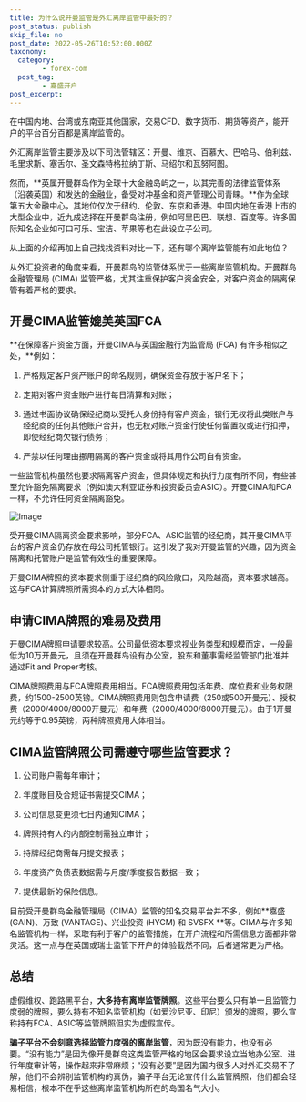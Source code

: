 ```yaml
---
title: 为什么说开曼监管是外汇离岸监管中最好的？
post_status: publish
skip_file: no
post_date: 2022-05-26T10:52:00.000Z
taxonomy:
  category:
        - forex-com
  post_tag:
        - 嘉盛开户
post_excerpt: 
---
```

在中国内地、台湾或东南亚其他国家，交易CFD、数字货币、期货等资产，能开户的平台百分百都是离岸监管的。

外汇离岸监管主要涉及以下司法管辖区：开曼、维京、百慕大、巴哈马、伯利兹、毛里求斯、塞舌尔、圣文森特格拉纳丁斯、马绍尔和瓦努阿图。

然而，**英属开曼群岛作为全球十大金融岛屿之一，以其完善的法律监管体系（沿袭英国）和发达的金融业，备受对冲基金和资产管理公司青睐。**作为全球第五大金融中心，其地位仅次于纽约、伦敦、东京和香港。中国内地在香港上市的大型企业中，近九成选择在开曼群岛注册，例如阿里巴巴、联想、百度等。许多国际知名企业如可口可乐、宝洁、苹果等也在此设立子公司。

从上面的介绍再加上自己找找资料对比一下，还有哪个离岸监管能有如此地位？

从外汇投资者的角度来看，开曼群岛的监管体系优于一些离岸监管机构。开曼群岛金融管理局 (CIMA) 监管严格，尤其注重保护客户资金安全，对客户资金的隔离保管有着严格的要求。

## 开曼CIMA监管媲美英国FCA

**在保障客户资金方面，开曼CIMA与英国金融行为监管局 (FCA) 有许多相似之处，**例如：

1. 严格规定客户资产账户的命名规则，确保资金存放于客户名下；

1. 定期对客户资金账户进行每日清算和对账；

1. 通过书面协议确保经纪商以受托人身份持有客户资金，银行无权将此类账户与经纪商的任何其他账户合并，也无权对账户资金行使任何留置权或进行扣押，即使经纪商欠银行债务；

1. 严禁以任何理由挪用隔离的客户资金或将其用作公司自有资金。

一些监管机构虽然也要求隔离客户资金，但具体规定和执行力度有所不同，有些甚至允许豁免隔离要求（例如澳大利亚证券和投资委员会ASIC）。开曼CIMA和FCA一样，不允许任何资金隔离豁免。

![Image](https://prod-files-secure.s3.us-west-2.amazonaws.com/39ed1227-6d7d-4570-be36-9ccd4a2c4241/bd849744-3fcb-4a37-8312-357962c8f065/image.png?X-Amz-Algorithm=AWS4-HMAC-SHA256&X-Amz-Content-Sha256=UNSIGNED-PAYLOAD&X-Amz-Credential=ASIAZI2LB466S7J5KFXF%2F20250211%2Fus-west-2%2Fs3%2Faws4_request&X-Amz-Date=20250211T221358Z&X-Amz-Expires=3600&X-Amz-Security-Token=IQoJb3JpZ2luX2VjEMT%2F%2F%2F%2F%2F%2F%2F%2F%2F%2FwEaCXVzLXdlc3QtMiJIMEYCIQDg%2FEuE6d%2FGnWX6ZIW3AxY7gTEBbprgDulFGWD7KfX5AQIhAOdMtHxPkfosQpQXgIU2zDNhwcu8%2B95AEJcD2b0QA9RAKogECNz%2F%2F%2F%2F%2F%2F%2F%2F%2F%2FwEQABoMNjM3NDIzMTgzODA1IgwqsZ0ShMgYKXprbMYq3AOYyDCj5j9I8jObp%2BjRAnp0nPMmq0v7CyGP707QJahAa1hMH%2BX5jE2xGwnFPnpnlENjl%2F8ABkmhvJdWGPAm8iBeIdxQQ1dMwd238APVxCQraZesISomgWcANpQHpQUWqEFs03dRr3QiM9HJU5r54o2edTAllCQzB0GPYpi%2BU5MIhFge9j6OQTuAeCiUzUaWN7Rl%2Bvh8CuVpoqJ1VmPifurhKue2kCdgJ%2FOd5SBNdppM%2BtiwDxym9AjpIsJ%2B4oWzcwmITFiAw9cS6w6dU3YHmGXZwZ73peSCMNSnFgOLWq6yC5dLvTVRII%2Bq4AZmorv1LwotASSspSdGOHVoDr31Jw%2FPSk1rNQEmTCzG9vvR%2BruN8XsYwhRSmFrjdZGg5exNswfdArM%2FcBCnMO5MniGpLDq5jG3tb8noams5IYqFo47132Ha6H1N8rq7iJ%2F9pcDHssxpPHU6pvKowhMRgDEfcGJ%2FR4Oblpcv7vmC4XH95mf2U45kmzHYaAVUOKpv5JSEbY851eiFiD0MGr531Bk12fbBuxPoPzFaBAMa5nB1PHTAscYJEZHG7FK7C4BiT0jUZzH%2Be8GP4h5OkLPBZ%2FE44Bnkls9KZvH8gcHzaGPSq78%2B0aVFWIugNO8PzXFvEzDqx669BjqkATjtrbyz96%2FmhS9lTE9fR7Vxh%2BDNbZLouKlox8nBS%2Byr%2FCAhvwDg8lqU2AkmbPxYcFHiCGR%2BoQrID5Pyr7K%2BKG0sYprghB5ZGBH5WnZTAYdl%2FJ8d5ipMvkM0of5BHn4k9zcvDCDakHsJraujZ4Vf8jJ%2Fr2PdDwGf6RiChMYPnEVL2po6qWGu5MustBpCZzKh0gqmvlSAlsQVWN9z6RkHXQIPlsFC&X-Amz-Signature=a5def45460d3f1d582a4a9d1b68765c9ed47335441734bcbaf900a6cbb48436f&X-Amz-SignedHeaders=host&x-id=GetObject)

受开曼CIMA隔离资金要求影响，部分FCA、ASIC监管的经纪商，其开曼CIMA平台的客户资金仍存放在母公司托管银行。这引发了我对开曼监管的兴趣，因为资金隔离和托管账户是监管有效性的重要保障。

开曼CIMA牌照的资本要求侧重于经纪商的风险敞口，风险越高，资本要求越高。这与FCA计算牌照所需资本的方式大体相同。

## **申请CIMA牌照的难易及费用**

开曼CIMA牌照申请要求较高。公司最低资本要求视业务类型和规模而定，一般最低为10万开曼元，且须在开曼群岛设有办公室，股东和董事需经监管部门批准并通过Fit and Proper考核。

CIMA牌照费用与FCA牌照费用相当。FCA牌照费用包括年费、席位费和业务权限费，约1500-2500英镑。CIMA牌照费用则包含申请费（250或500开曼元）、授权费（2000/4000/8000开曼元）和年费（2000/4000/8000开曼元）。由于1开曼元约等于0.95英镑，两种牌照费用大体相当。

## CIMA监管牌照公司需遵守哪些监管要求？

1. 公司账户需每年审计；

1. 年度账目及合规证书需提交CIMA；

1. 公司信息变更须七日内通知CIMA；

1. 牌照持有人的内部控制需独立审计；

1. 持牌经纪商需每月提交报表；

1. 年度资产负债表数据需与月度/季度报告数据一致；

1. 提供最新的保险信息。

目前受开曼群岛金融管理局（CIMA）监管的知名交易平台并不多，例如**嘉盛 (GAIN)、万致 (VANTAGE)、兴业投资 (HYCM) 和 SVSFX **等。CIMA与许多知名监管机构一样，采取有利于客户的监管措施，在开户流程和所需信息方面都非常灵活。这一点与在英国或瑞士监管下开户的体验截然不同，后者通常更为严格。

## 总结

虚假维权、跑路黑平台，**大多持有离岸监管牌照**。这些平台要么只有单一且监管力度弱的牌照，要么持有不知名监管机构（如爱沙尼亚、印尼）颁发的牌照，要么宣称持有FCA、ASIC等监管牌照但实为虚假宣传。

**骗子平台不会刻意选择监管力度强的离岸监管**，因为既没有能力，也没有必要。“没有能力”是因为像开曼群岛这类监管严格的地区会要求设立当地办公室、进行年度审计等，操作起来非常麻烦；“没有必要”是因为国内很多人对外汇交易不了解，他们不会辨别监管机构的真伪，骗子平台无论宣传什么监管牌照，他们都会轻易相信，根本不在乎这些离岸监管机构所在的岛国名气大小。